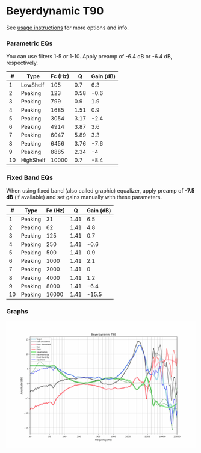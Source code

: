 # Beyerdynamic T90
See [usage instructions](https://github.com/jaakkopasanen/AutoEq#usage) for more options and info.

### Parametric EQs
You can use filters 1-5 or 1-10. Apply preamp of -6.4 dB or -6.4 dB, respectively.

|   # | Type      |   Fc (Hz) |    Q |   Gain (dB) |
|-----|-----------|-----------|------|-------------|
|   1 | LowShelf  |       105 | 0.7  |         6.3 |
|   2 | Peaking   |       123 | 0.58 |        -0.6 |
|   3 | Peaking   |       799 | 0.9  |         1.9 |
|   4 | Peaking   |      1685 | 1.51 |         0.9 |
|   5 | Peaking   |      3054 | 3.17 |        -2.4 |
|   6 | Peaking   |      4914 | 3.87 |         3.6 |
|   7 | Peaking   |      6047 | 5.89 |         3.3 |
|   8 | Peaking   |      6456 | 3.76 |        -7.6 |
|   9 | Peaking   |      8885 | 2.34 |        -4   |
|  10 | HighShelf |     10000 | 0.7  |        -8.4 |

### Fixed Band EQs
When using fixed band (also called graphic) equalizer, apply preamp of **-7.5 dB** (if available) and set gains manually with these parameters.

|   # | Type    |   Fc (Hz) |    Q |   Gain (dB) |
|-----|---------|-----------|------|-------------|
|   1 | Peaking |        31 | 1.41 |         6.5 |
|   2 | Peaking |        62 | 1.41 |         4.8 |
|   3 | Peaking |       125 | 1.41 |         0.7 |
|   4 | Peaking |       250 | 1.41 |        -0.6 |
|   5 | Peaking |       500 | 1.41 |         0.9 |
|   6 | Peaking |      1000 | 1.41 |         2.1 |
|   7 | Peaking |      2000 | 1.41 |         0   |
|   8 | Peaking |      4000 | 1.41 |         1.2 |
|   9 | Peaking |      8000 | 1.41 |        -6.4 |
|  10 | Peaking |     16000 | 1.41 |       -15.5 |

### Graphs
![](./Beyerdynamic%20T90.png)
